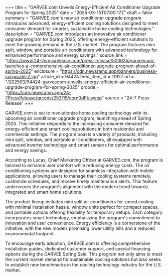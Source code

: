 +++
title = "GARVEE.com Unveils Energy-Efficient Air Conditioner Upgrade Program for Spring 2025"
date = "2025-03-15T07:00:17Z"
draft = false
summary = "GARVEE.com's new air conditioner upgrade program introduces advanced, energy-efficient cooling solutions designed to meet consumer demand for smarter, sustainable home cooling technologies."
description = "GARVEE.com introduces an innovative air conditioner upgrade program for Spring 2025, offering energy-efficient solutions to meet the growing demand in the U.S. market. The program features mini split, window, and portable air conditioners with advanced technology for enhanced performance and energy savings."
source_link = "https://www.24-7pressrelease.com/press-release/520635/garveecom-launches-a-comprehensive-air-conditioner-upgrade-program-ahead-of-spring-2025"
enclosure = "https://cdn.newsramp.app/banners/business-corporate-2.jpg"
article_id = 94424
feed_item_id = 11927
url = "/202503/94424-garveecom-unveils-energy-efficient-air-conditioner-upgrade-program-for-spring-2025"
qrcode = "https://cdn.newsramp.app/24-7PressRelease/qrcode/253/15/corn0dPk.webp"
source = "24-7 Press Release"
+++

<p>GARVEE.com is set to revolutionize home cooling technology with its upcoming air conditioner upgrade program, launching ahead of Spring 2025. This initiative responds to the increasing consumer demand for energy-efficient and smart cooling solutions in both residential and commercial settings. The program boasts a variety of products, including mini split, window, and portable air conditioners, all equipped with advanced inverter technology and smart sensors for optimal performance and energy savings.</p><p>According to Lucas, Chief Marketing Officer at GARVEE.com, the program is tailored to enhance user comfort while reducing energy costs. The air conditioning systems are designed for seamless integration with mobile applications, allowing users to manage their cooling systems remotely, customize schedules, and receive timely maintenance alerts. This feature underscores the program's alignment with the modern trend towards integrated and smart home solutions.</p><p>The product lineup includes mini split air conditioners for zoned cooling with minimal installation hassle, window units perfect for compact spaces, and portable options offering flexibility for temporary setups. Each category incorporates smart technology, emphasizing the program's commitment to innovation and user convenience. Energy efficiency is a cornerstone of the initiative, with the new models promising lower utility bills and a reduced environmental footprint.</p><p>To encourage early adoption, GARVEE.com is offering comprehensive installation guides, dedicated customer support, and special financing options during the GARVEE Spring Sale. This program not only aims to meet the current market demand for sustainable cooling solutions but also seeks to establish new benchmarks in the cooling technology industry for the U.S. market.</p>